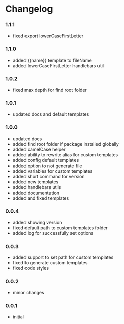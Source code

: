 # Changelog

### 1.1.1
- fixed export lowerCaseFirstLetter

### 1.1.0
- added {{name}} template to fileName
- added lowerCaseFirstLetter handlebars util

### 1.0.2
- fixed max depth for find root folder

### 1.0.1
- updated docs and default templates

### 1.0.0
- updated docs
- added find root folder if package installed globally
- added camelCase helper
- added ability to rewrite alias for custom templates
- added config default templates
- added option to not generate file
- added variables for custom templates
- added short command for version
- added new templates
- added handlebars utils
- added documentation
- added and fixed templates
 
### 0.0.4
- added showing version
- fixed default path to custom templates folder
- added log for successfully set options

### 0.0.3
- added support to set path for custom templates
- fixed to generate custom templates
- fixed code styles

### 0.0.2
- minor changes

### 0.0.1
- initial
